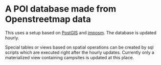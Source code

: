 # A POI database made from Openstreetmap data

This uses a setup based on [PostGIS](http://postgis.net) and [imposm](https://github.com/omniscale/imposm3imposm). The database is updated hourly.

Special tables or views based on spatial operations can be created by sql scripts which are
executed right after the hourly updates. Currently only a materialized view containing
campsites is updated at this place.
